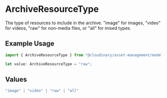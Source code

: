 # ArchiveResourceType

The type of resources to include in the archive. "image" for images, "video" for videos, "raw" for non-media files, or "all" for mixed types.

## Example Usage

```typescript
import { ArchiveResourceType } from "@cloudinary/asset-management/models/components";

let value: ArchiveResourceType = "raw";
```

## Values

```typescript
"image" | "video" | "raw" | "all"
```